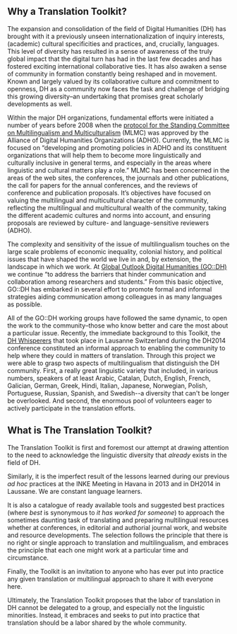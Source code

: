 ## Why a Translation Toolkit?

The expansion and consolidation of the field of Digital Humanities (DH) has brought with it a previously unseen internationalization of inquiry interests, (academic) cultural specificities and practices, and, crucially, languages. This level of diversity has resulted in a sense of awareness of the truly global impact that the digital turn has had in the last few decades and has fostered exciting international collaborative ties. It has also awaken a sense of community in formation constantly being reshaped and in movement. Known and largely valued by its collaborative culture and commitment to openness, DH as a community now faces the task and challenge of bridging this growing diversity–an undertaking that promises great scholarly developments as well.


Within the major DH organizations, fundamental efforts were initiated a number of years before 2008 when the [protocol for the Standing Committee on Multilingualism and Multiculturalism](http://adho.org/administration/multi-lingualism-multi-culturalism/revised-protocol-standing-committee-multi) (MLMC) was approved by the Alliance of Digital Humanities Organizations (ADHO). Currently, the MLMC is focused on “developing and promoting policies in ADHO and its constituent organizations that will help them to become more linguistically and culturally inclusive in general terms, and especially in the areas where linguistic and cultural matters play a role.” MLMC has been concerned in the areas of the web sites, the conferences, the journals and other publications, the call for papers for the annual conferences, and the reviews of conference and publication proposals. It’s objectives have focused on valuing the multilingual and multicultural character of the community, reflecting the multilingual and multicultural wealth of the community, taking the different academic cultures and norms into account, and ensuring proposals are reviewed by culture- and language-sensitive reviewers (ADHO).


The complexity and sensitivity of the issue of multilingualism touches on the large scale problems of economic inequality, colonial history, and political issues that have shaped the world we live in and, by extension, the landscape in which we work. At [Global Outlook Digital Humanities (GO::DH)](http://www.globaloutlookdh.org) we continue “to address the barriers that hinder communication and collaboration among researchers and students.” From this basic objective, GO::DH has embarked in several effort to promote formal and informal strategies aiding communication among colleagues in as many languages as possible.


All of the GO::DH working groups have followed the same dynamic, to open the work to the community–those who know better and care the most about a particular issue. Recently, the immediate background to this Toolkit, the [DH Whisperers](http://elikaortega.net/2014/07/21/dhwhisperer/) that took place in Lausanne Switzerland during the DH2014 conference constituted an informal approach to enabling the community to help where they could in matters of translation. Through this project we were able to grasp two aspects of multilingualism that distinguish the DH community. First, a really great linguistic variety that included, in various numbers, speakers of at least Arabic, Catalan, Dutch, English, French, Galician, German, Greek, Hindi, Italian, Japanese, Norwegian, Polish, Portuguese, Russian, Spanish, and Swedish--a diversity that can't be longer be overlooked. And second, the enormous pool of volunteers eager to actively participate in the translation efforts.


## What is The Translation Toolkit?


The Translation Toolkit is first and foremost our attempt at drawing attention to the need to acknowledge the linguistic diversity that *already* exists in the field of DH.


Similarly, it is the imperfect result of the lessons learned during our previous *ad hoc* practices at the INKE Meeting in Havana in 2013 and in DH2014 in Laussane. We are constant language learners.


It is also a catalogue of ready available tools and suggested best practices (where *best* is synonymous to *it has worked for someone*) to approach the sometimes daunting task of translating and preparing multilingual resources whether at conferences, in editorial and authorial journal work, and website and resource developments. The selection follows the principle that there is no right or single approach to translation and multilingualism, and embraces the principle that each one might work at a particular time and circumstance.


Finally, the Toolkit is an invitation to anyone who has ever put into practice any given translation or multilingual approach to share it with everyone here. 

Ultimately, the Translation Toolkit proposes that the labor of translation in DH cannot be delegated to a group, and especially not the linguistic minorities. Instead, it embraces and seeks to put into practice that translation should be a labor shared by the whole community.